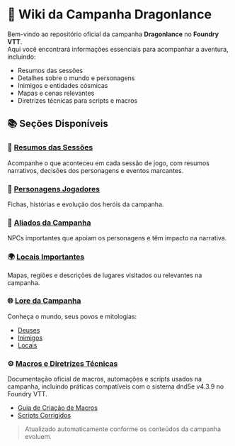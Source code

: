 # 🐉 Wiki da Campanha Dragonlance

Bem-vindo ao repositório oficial da campanha **Dragonlance** no **Foundry VTT**.  
Aqui você encontrará informações essenciais para acompanhar a aventura, incluindo:

- Resumos das sessões
- Detalhes sobre o mundo e personagens
- Inimigos e entidades cósmicas
- Mapas e cenas relevantes
- Diretrizes técnicas para scripts e macros

## 📚 Seções Disponíveis

### 📖 [Resumos das Sessões](resumos/)
Acompanhe o que aconteceu em cada sessão de jogo, com resumos narrativos, decisões dos personagens e eventos marcantes.

### 🧝 [Personagens Jogadores](personagens/)
Fichas, histórias e evolução dos heróis da campanha.

### 🤝 [Aliados da Campanha](aliados/)
NPCs importantes que apoiam os personagens e têm impacto na narrativa.

### 🌍 [Locais Importantes](locais/)
Mapas, regiões e descrições de lugares visitados ou relevantes na campanha.

### 🌐 [Lore da Campanha](lore/)
Conheça o mundo, seus povos e mitologias:
- [Deuses](lore/deuses.md)
- [Inimigos](lore/inimigos.md)
- [Locais](lore/locais.md)

### ⚙️ [Macros e Diretrizes Técnicas](macros/)
Documentação oficial de macros, automações e scripts usados na campanha, incluindo práticas compatíveis com o sistema dnd5e v4.3.9 no Foundry VTT.
- [Guia de Criação de Macros](macros/guidelines.md)
- [Scripts Corrigidos](macros/scripts.md)

> Atualizado automaticamente conforme os conteúdos da campanha evoluem.